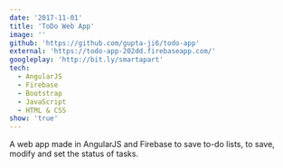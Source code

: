 ```yaml
---
date: '2017-11-01'
title: 'ToDo Web App'
image: ''
github: 'https://github.com/gupta-ji6/todo-app'
external: 'https://todo-app-202dd.firebaseapp.com/'
googleplay: 'http://bit.ly/smartapart'
tech:
  - AngularJS
  - Firebase
  - Bootstrap
  - JavaScript
  - HTML & CSS
show: 'true'
---
```


A web app made in AngularJS and Firebase to save to-do lists, to save, modify and set the status of tasks.
